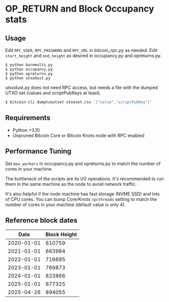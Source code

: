 # OP_RETURN and Block Occupancy stats

## Usage

Edit `RPC_USER`, `RPC_PASSWORD` and `RPC_URL` in bitcoin_rpc.py as needed.
Edit `start_height` and `end_height` as desired in occupancy.py and opreturns.py.

```shell
$ python baremulti.py
$ python occupancy.py
$ python opreturns.py
$ python utxodust.py
```

utxodust.py does not need RPC access, but needs a file with the dumped UTXO set (values and scriptPubKeys at least).

```bash
$ bitcoin-cli dumptxoutset utxoset.csv '["value","scriptPubKey"]'
```

## Requirements

* Python +3.10
* Unpruned Bitcoin Core or Bitcoin Knots node with RPC enabled


## Performance Tuning

Set `max_workers` in occupancy.py and opreturns.py to match the number of cores in your machine.

The bottleneck of the scripts are its I/O operations.
It's recommended to run them in the same machine as the node to avoid network traffic.

It's also helpful if the node machine has fast storage (NVME SSD) and lots of CPU cores.
You can bump Core/Knots `rpcthreads` setting to match the number of cores in your machine (default value is only 4).


## Reference block dates

| Date       | Block Height |
|------------|--------------|
| 2020-01-01 | 610759       |
| 2021-01-01 | 663984       |
| 2022-01-01 | 716695       |
| 2023-01-01 | 769873       |
| 2024-01-01 | 823866       |
| 2025-01-01 | 877325       |
| 2025-04-26 | 894055       |

